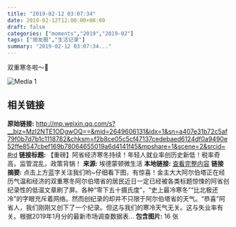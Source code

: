 ```yaml
---
title: "2019-02-12 03:07:34"
date: 2019-02-12T12:00:00+08:00
draft: false
categories: ["moments","2019","2019-02"]
tags: ["朋友圈","生活记录"]
summary: "2019-02-12 03:07:34..."
---
```


双重寒冬啦～🌚

![Media 1](/Moments/photos/2019-02-12/201902120307340.jpg)

## 相关链接

**原始链接:** http://mp.weixin.qq.com/s?__biz=MzI2NTE1ODgwOQ==&mid=2649606131&idx=1&sn=a407e31b72c5af79f0b7d7b1c1118782&chksm=f2b8ce05c5cf47137cedebaed6124df0a9490e52ffe8547cbef169b78064655019a6d4141f45&mpshare=1&scene=2&srcid=#rd
**链接标题:** 【重磅】阿省经济寒冬持续！年轻人就业率创历史新低！税率奇高，监管混乱，政策背锅！
**来源:** 埃德蒙顿微生活
**本地链接:** [查看完整内容](/link_content/2019/02/2019-02-12-2/link_content/)
**链接摘要:** 点击上方蓝字关注我们哟~仔细看下图，有惊喜！金主大大阿尔伯塔正在经历气温和经济的双重寒冬阿尔伯塔省的居民近日一定已经被各类标题惊悚的阿省创纪录性的低温文章刷了屏。各种“零下五十摄氏度”，“史上最冷寒冬”“比北极还冷”的字眼充斥着网络。然而创纪录的却并不只限于阿尔伯塔省的天气。“恭喜”阿省人，我们刚刚又创下了一个纪录。但这与我们的寒冷天气无关。这与失业率有关。根据2019年1月分的最新市场调查数据表...
**包含图片:** 16 张

